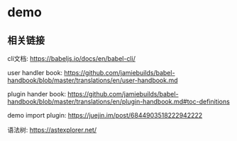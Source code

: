 # demo

## 相关链接

cli文档: https://babeljs.io/docs/en/babel-cli/


user handler book: https://github.com/jamiebuilds/babel-handbook/blob/master/translations/en/user-handbook.md

plugin hander book: https://github.com/jamiebuilds/babel-handbook/blob/master/translations/en/plugin-handbook.md#toc-definitions

demo import plugin: https://juejin.im/post/6844903518222942222

语法树: https://astexplorer.net/